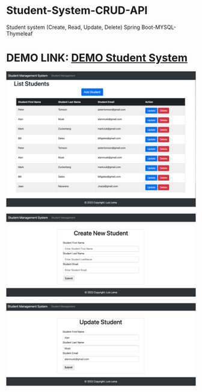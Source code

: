 # Student-System-CRUD-API
Student system (Create, Read, Update, Delete)
Spring Boot-MYSQL-Thymeleaf
# DEMO LINK: [DEMO Student System](http://luislemaspringbootawsstudentsystem-env.eba-upjv7bxn.us-east-2.elasticbeanstalk.com/students)

![](Captures/C1.png)

![](Captures/C2.png)

![](Captures/C3.png)

